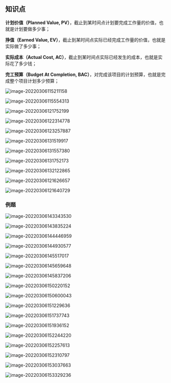 ## 知识点

**计划价值（Planned Value, PV）**，截止到某时间点计划要完成工作量的价值，也就是计划要做多少事；

**挣值（Earned Value, EV）**，截止到某时间点实际已经完成工作量的价值，也就是实际做了多少事；

**实际成本（Actual Cost, AC）**，截止到某时间点实际已经发生的成本，也就是实际花了多少钱；

**完工预算（Budget At Completion, BAC）**，对完成该项目的计划预算，也就是完成整个项目计划多少预算；

![image-20220306115211158](images/image-20220306115211158.png)

![image-20220306115554313](images/image-20220306115554313.png)



![image-20220306121752199](images/image-20220306121752199.png)

![image-20220306122314778](images/image-20220306122314778.png)

![image-20220306123257887](images/image-20220306123257887.png)

![image-20220306131519917](images/image-20220306131519917.png)

![image-20220306131557380](images/image-20220306131557380.png)

![image-20220306131752173](images/image-20220306131752173.png)

![image-20220306132122865](images/image-20220306132122865.png)



![image-20220306121626657](images/image-20220306121626657.png)

![image-20220306121640729](images/image-20220306121640729.png)

### 例题

![image-20220306143343530](images/image-20220306143343530.png)



![image-20220306143835224](images/image-20220306143835224.png)

![image-20220306144446959](images/image-20220306144446959.png)



![image-20220306144930577](images/image-20220306144930577.png)



![image-20220306145517017](images/image-20220306145517017.png)



![image-20220306145659648](images/image-20220306145659648.png)

![image-20220306145837206](images/image-20220306145837206.png)

![image-20220306150220152](images/image-20220306150220152.png)

![image-20220306150600043](images/image-20220306150600043.png)

![image-20220306151229636](images/image-20220306151229636.png)

![image-20220306151737743](images/image-20220306151737743.png)

![image-20220306151936152](images/image-20220306151936152.png)



![image-20220306152244220](images/image-20220306152244220.png)

![image-20220306152257613](images/image-20220306152257613.png)



![image-20220306152310797](images/image-20220306152310797.png)

 

![image-20220306153037663](images/image-20220306153037663.png)

![image-20220306153329236](images/image-20220306153329236.png)





